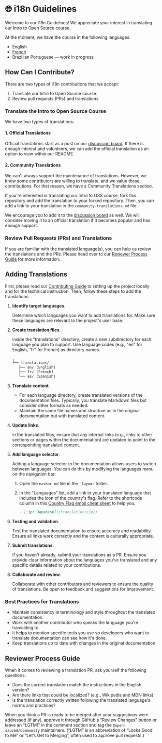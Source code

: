 # 🌐 i18n Guidelines

Welcome to our i18n Guidelines! We appreciate your interest in translating our Intro to Open Source course.

At the moment, we have the course in the following languages:

- English
- [French](https://intro.opensauced.pizza/#/translations/fr/README)
- Brazilian Portuguese — work in progress

## How Can I Contribute?

There are two types of i18n contributions that we accept:

1. Translate our Intro to Open Source course.
2. Review pull requests (PRs) and translations.

### Translate the Intro to Open Source Course

We have two types of translations:

#### 1. Official Translations

Official translations start as a post on our [discussion board](https://github.com/open-sauced/intro/discussions). If there is enough interest and volunteers, we can add the official translation as an option to view within our README.

#### 2. Community Translations

We can't always support the maintenance of translations. However, we know some contributors are willing to translate, and we value these contributions. For that reason, we have a Community Translations section.

If you're interested in translating our Intro to OSS course, fork this repository and add the translation to your forked repository. Then, you can add a link to your translation in the `community-translations.md` file.

We encourage you to add it to the [discussion board](https://github.com/open-sauced/intro/discussions) as well. We will consider moving it to an official translation if it becomes popular and has enough support.

### Review Pull Requests (PRs) and Translations

If you are familiar with the translated language(s), you can help us review the translations and the PRs. Please head over to our [Reviewer Process Guide](#reviewer-process-guide) for more information.

## Adding Translations

First, please read our [Contributing Guide](CONTRIBUTING.md) to setting up the project locally and for the technical instruction. Then, follow these steps to add the translations:

1. **Identify target languages**.

   Determine which languages you want to add translations for. Make sure these languages are relevant to the project's user base.

2. **Create translation files**.

   Inside the "translations" directory, create a new subdirectory for each language you plan to support. Use language codes (e.g., "en" for English, "fr" for French) as directory names.

   ```markdown
   .
   └── translations/
      ├── en/ (English)
      ├── fr/ (French)
      └── es/ (Spanish)
   ```

3. **Translate content**.

   - For each language directory, create translated versions of the documentation files. Typically, you translate Markdown files but consider other formats as needed.
   - Maintain the same file names and structure as in the original documentation but with translated content.

4. **Update links**.

   In the translated files, ensure that any internal links (e.g., links to other sections or pages within the documentation) are updated to point to the corresponding translated content.

5. **Add language selector**.

   Adding a language selector to the documentation allows users to switch between languages. You can do this by modifying the languages menu on the navigation bar:

   1. Open the `navbar.md` file in the `_layout` folder.
   2. In the "Languages" list, add a link to your translated language that includes the icon of the country's flag. Refer to the shortcode column in this [Country Flag emoji cheat sheet](https://github.com/ikatyang/emoji-cheat-sheet#country-flag) to help you.

      ```markdown
      - [:jp: Japanese](/translations/jp/)
      ```

6. **Testing and validation**.

   Test the translated documentation to ensure accuracy and readability. Ensure all links work correctly and the content is culturally appropriate.

7. **Submit translations**.

   If you haven't already, submit your translations as a PR. Ensure you provide clear information about the languages you've translated and any specific details related to your contributions.

8. **Collaborate and review**.

   Collaborate with other contributors and reviewers to ensure the quality of translations. Be open to feedback and suggestions for improvement.

### Best Practices for Translations

- Maintain consistency in terminology and style throughout the translated documentation.
- Work with another contributor who speaks the language you're translating to.
- It helps to mention specific tools you use so developers who want to translate documentation can see how it's done.
- Keep translations up to date with changes in the original documentation.

## Reviewer Process Guide

When it comes to reviewing a translation PR, ask yourself the following questions:

- Does the current translation match the instructions in the English version?
- Are there links that could be localized? (e.g., Wikipedia and MDN links)
- Is the translation correctly written following the translated language's norms and practices?

When you think a PR is ready to be merged after your suggestions were addressed (if any), approve it through GitHub's "Review Changes" button or leave an "LGTM!" in the comment section and tag the `@open-sauced/community` maintainers. (“LGTM” is an abbreviation of “Looks Good to Me” or “Let’s Get to Merging”, often used to approve pull requests.)
